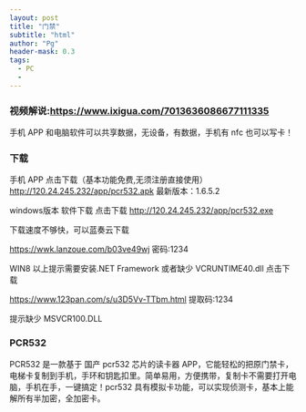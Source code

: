 ```yaml
---
layout: post
title: "门禁"
subtitle: "html"
author: "Pg"
header-mask: 0.3
tags:
  - PC
  - 
---
```

  
  
### 视频解说:https://www.ixigua.com/7013636086677111335

手机 APP 和电脑软件可以共享数据，无设备，有数据，手机有 nfc 也可以写卡！

### 下载
手机 APP 点击下载（基本功能免费,无须注册直接使用）http://120.24.245.232/app/pcr532.apk
最新版本：1.6.5.2

windows版本 软件下载 点击下载 http://120.24.245.232/app/pcr532.exe

下载速度不够快，可以蓝奏云下载

https://wwk.lanzoue.com/b03ve49wj
密码:1234

WIN8 以上提示需要安装.NET Framework 或者缺少 VCRUNTIME40.dll 点击下载

https://www.123pan.com/s/u3D5Vv-TTbm.html
提取码:1234

提示缺少 MSVCR100.DLL

### PCR532

PCR532 是一款基于 国产 pcr532 芯片的读卡器 APP，它能轻松的把原门禁卡，电梯卡复制到手机，手环和钥匙扣里。简单易用，方便携带，复制卡不需要打开电脑，手机在手，一键搞定！pcr532 具有模拟卡功能，可以实现侦测卡，基本上能解所有半加密，全加密卡。